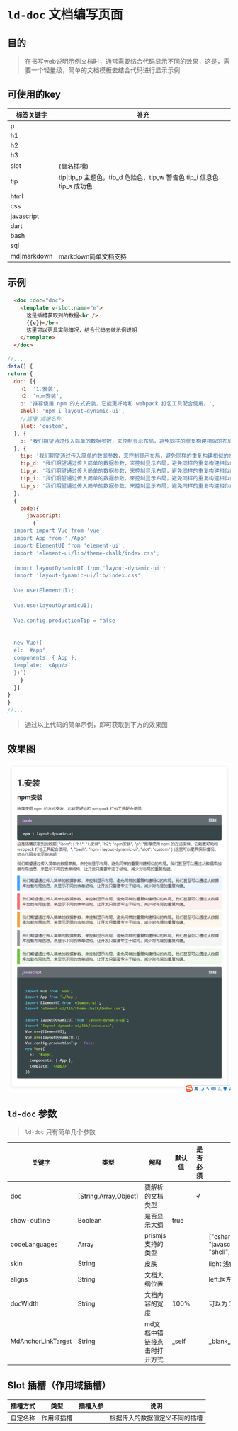 # `ld-doc` 文档编写页面

## 目的

> 在书写web说明示例文档时，通常需要结合代码显示不同的效果，这是，需要一个轻量级，简单的文档模板去结合代码进行显示示例
## 可使用的key
|标签关键字|补充|
|-|-|
|p||
|h1||
|h2||
|h3||
|slot|(具名插槽)|
|tip|tip\|tip_p 主题色，tip_d 危险色，tip_w 警告色 tip_i 信息色 tip_s 成功色|
|html||
|css||
|javascript||
|dart||
|bash||
|sql||
|md\|markdown|markdown简单文档支持|
## 示例
```html
  <doc :doc="doc">
    <template v-slot:name="e">
      这是插槽获取到的数据<br />
      {{e}}</br>
      这里可以更具实际情况，结合代码去做示例说明
    </template>
  </doc>
```
```javascript
//...
data() {
return {
  doc: [{
    h1: '1.安装',
    h2: 'npm安装',
    p: '推荐使用 npm 的方式安装，它能更好地和 webpack 打包工具配合使用。',
    shell: 'npm i layout-dynamic-ui',
    //插槽 插槽名称
    slot: 'custom',
  }, {
    p: '我们期望通过传入简单的数据参数，来控制显示布局，避免同样的重复构建相似的布局。我们甚至可以通过从数据库加载布局信息，来显示不同的表单结构，让开发只需要专注于结构，减少对布局的重复构建。',
  }, {
    tip: '我们期望通过传入简单的数据参数，来控制显示布局，避免同样的重复构建相似的布局。我们甚至可以通过从数据库加载布局信息，来显示不同的表单结构，让开发只需要专注于结构，减少对布局的重复构建。',
    tip_d: '我们期望通过传入简单的数据参数，来控制显示布局，避免同样的重复构建相似的布局。我们甚至可以通过从数据库加载布局信息，来显示不同的表单结构，让开发只需要专注于结构，减少对布局的重复构建。',
    tip_w: '我们期望通过传入简单的数据参数，来控制显示布局，避免同样的重复构建相似的布局。我们甚至可以通过从数据库加载布局信息，来显示不同的表单结构，让开发只需要专注于结构，减少对布局的重复构建。',
    tip_i: '我们期望通过传入简单的数据参数，来控制显示布局，避免同样的重复构建相似的布局。我们甚至可以通过从数据库加载布局信息，来显示不同的表单结构，让开发只需要专注于结构，减少对布局的重复构建。',
    tip_s: '我们期望通过传入简单的数据参数，来控制显示布局，避免同样的重复构建相似的布局。我们甚至可以通过从数据库加载布局信息，来显示不同的表单结构，让开发只需要专注于结构，减少对布局的重复构建。',
  },
  {
    code:{
      javascript:
        (`
  import import Vue from 'vue'
  import App from './App'
  import ElementUI from 'element-ui';
  import 'element-ui/lib/theme-chalk/index.css';

  import layoutDynamicUI from 'layout-dynamic-ui';
  import 'layout-dynamic-ui/lib/index.css';

  Vue.use(ElementUI);

  Vue.use(layoutDynamicUI);

  Vue.config.productionTip = false


  new Vue({
  el: '#app',
  components: { App },
  template: '<App/>'
  })`)
    }
  }]
}
}
//...

```
> 通过以上代码的简单示例，即可获取到下方的效果图

## 效果图

  ![效果图](../effect/ld-doc2.png)

## `ld-doc` 参数

> `ld-doc` 只有简单几个参数

|关键字|类型|解释|默认值|是否必须|说明|
|-|-|-|-|-|-|
|doc|[String,Array,Object]|要解析的文档类型||√||
|show-outline|Boolean|是否显示大纲|true|||
|codeLanguages|Array|prismjs支持的类型|||["csharp", "html", "css", "javascript", "php", "dart", "bash", "shell", "sql"]|
|skin|String|皮肤|||light:浅色；dark:深色|
|aligns|String|文档大纲位置|||left:居左；right:居右；center:居中|
|docWidth|String|文档内容的宽度|100%||可以为 100px等这种格式|
|MdAnchorLinkTarget|String|md文档中锚链接点击时打开方式|_self||_blank,_self,_parent,_top,framename|


## Slot 插槽（作用域插槽）
|插槽方式|类型|插槽入参|说明|
|-|-|-|-|
|自定名称|作用域插槽||根据传入的数据值定义不同的插槽|
